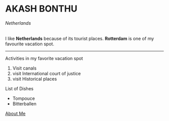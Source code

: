 # AKASH BONTHU
###### Netherlands 

I like __Netherlands__ because of its tourist places. __Rotterdam__ is one of my favourite vacation spot.

---
Activities in my favorite vacation spot     
   1. Visit canals    
   2. visit International court of justice   
   3. visit Historical places 

List of Dishes    
- Tompouce    
- Bitterballen 

 [About Me](Mystats.md)
 